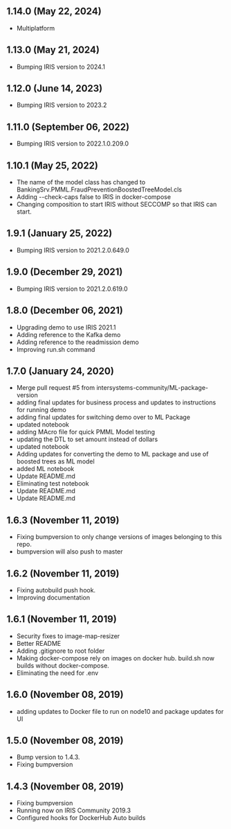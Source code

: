 ## 1.14.0 (May 22, 2024)
  - Multiplatform

## 1.13.0 (May 21, 2024)
  - Bumping IRIS version to 2024.1

## 1.12.0 (June 14, 2023)
  - Bumping IRIS version to 2023.2

## 1.11.0 (September 06, 2022)
  - Bumping IRIS version to 2022.1.0.209.0

## 1.10.1 (May 25, 2022)
  - The name of the model class has changed to BankingSrv.PMML.FraudPreventionBoostedTreeModel.cls
  - Adding --check-caps false to IRIS in docker-compose
  - Changing composition to start IRIS without SECCOMP so that IRIS can start.

## 1.9.1 (January 25, 2022)
  - Bumping IRIS version to 2021.2.0.649.0

## 1.9.0 (December 29, 2021)
  - Bumping IRIS version to 2021.2.0.619.0

## 1.8.0 (December 06, 2021)
  - Upgrading demo to use IRIS 2021.1
  - Adding reference to the Kafka demo
  - Adding reference to the readmission demo
  - Improving run.sh command

## 1.7.0 (January 24, 2020)
  - Merge pull request #5 from intersystems-community/ML-package-version
  - adding final updates for business process and updates to instructions for running demo
  - adding final updates for switching demo over to ML Package
  - updated notebook
  - adding MAcro file for quick PMML Model testing
  - updating the DTL to set amount instead of dollars
  - updated notebook
  - Adding updates for converting the demo to ML package and use of boosted trees as ML model
  - added ML notebook
  - Update README.md
  - Eliminating test notebook
  - Update README.md
  - Update README.md

## 1.6.3 (November 11, 2019)
  - Fixing bumpversion to only change versions of images belonging to this repo.
  - bumpversion will also push to master

## 1.6.2 (November 11, 2019)
  - Fixing autobuild push hook. 
  - Improving documentation

## 1.6.1 (November 11, 2019)
  - Security fixes to image-map-resizer
  - Better README
  - Adding .gitignore to root folder
  - Making docker-compose rely on images on docker hub. build.sh now builds without docker-compose.
  - Eliminating the need for .env
  
## 1.6.0 (November 08, 2019)
  - adding updates to Docker file to run on node10 and package updates for UI

## 1.5.0 (November 08, 2019)
  - Bump version to 1.4.3.
  - Fixing bumpversion

## 1.4.3 (November 08, 2019)
  - Fixing bumpversion
  - Running now on IRIS Community 2019.3
  - Configured hooks for DockerHub Auto builds
